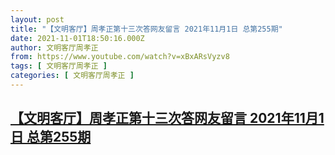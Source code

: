 ```yaml
---
layout: post
title: "【文明客厅】周孝正第十三次答网友留言 2021年11月1日 总第255期"
date: 2021-11-01T18:50:16.000Z
author: 文明客厅周孝正
from: https://www.youtube.com/watch?v=xBxARsVyzv8
tags: [ 文明客厅周孝正 ]
categories: [ 文明客厅周孝正 ]
---
```

<!--1635792616000-->
[【文明客厅】周孝正第十三次答网友留言 2021年11月1日 总第255期](https://www.youtube.com/watch?v=xBxARsVyzv8)
------

<div>

</div>
